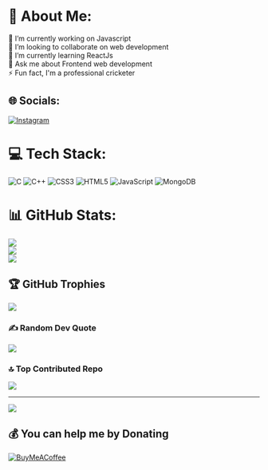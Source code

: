 # 💫 About Me:
🔭 I’m currently working on Javascript <br>👯 I’m looking to collaborate on web development<br>🌱 I’m currently learning ReactJs<br>💬 Ask me about Frontend web development<br>⚡ Fun fact, I'm a professional cricketer


## 🌐 Socials:
[![Instagram](https://img.shields.io/badge/Instagram-%23E4405F.svg?logo=Instagram&logoColor=white)](https://instagram.com/samarthwkb17) 

# 💻 Tech Stack:
![C](https://img.shields.io/badge/c-%2300599C.svg?style=plastic&logo=c&logoColor=white) ![C++](https://img.shields.io/badge/c++-%2300599C.svg?style=plastic&logo=c%2B%2B&logoColor=white) ![CSS3](https://img.shields.io/badge/css3-%231572B6.svg?style=plastic&logo=css3&logoColor=white) ![HTML5](https://img.shields.io/badge/html5-%23E34F26.svg?style=plastic&logo=html5&logoColor=white) ![JavaScript](https://img.shields.io/badge/javascript-%23323330.svg?style=plastic&logo=javascript&logoColor=%23F7DF1E) ![MongoDB](https://img.shields.io/badge/MongoDB-%234ea94b.svg?style=plastic&logo=mongodb&logoColor=white)
# 📊 GitHub Stats:
![](https://github-readme-stats.vercel.app/api?username=SamarthShukla17&theme=dark&hide_border=false&include_all_commits=true&count_private=true)<br/>
![](https://github-readme-streak-stats.herokuapp.com/?user=SamarthShukla17&theme=dark&hide_border=false)<br/>
![](https://github-readme-stats.vercel.app/api/top-langs/?username=SamarthShukla17&theme=dark&hide_border=false&include_all_commits=true&count_private=true&layout=compact)

## 🏆 GitHub Trophies
![](https://github-profile-trophy.vercel.app/?username=SamarthShukla17&theme=radical&no-frame=false&no-bg=false&margin-w=4)

### ✍️ Random Dev Quote
![](https://quotes-github-readme.vercel.app/api?type=horizontal&theme=radical)

### 🔝 Top Contributed Repo
![](https://github-contributor-stats.vercel.app/api?username=SamarthShukla17&limit=5&theme=dark&combine_all_yearly_contributions=true)

---
[![](https://visitcount.itsvg.in/api?id=SamarthShukla17&icon=0&color=0)](https://visitcount.itsvg.in)

  ## 💰 You can help me by Donating
  [![BuyMeACoffee](https://img.shields.io/badge/Buy%20Me%20a%20Coffee-ffdd00?style=for-the-badge&logo=buy-me-a-coffee&logoColor=black)](https://buymeacoffee.com/samarthwkb17) 

  
<!-- Proudly created with GPRM ( https://gprm.itsvg.in ) -->
